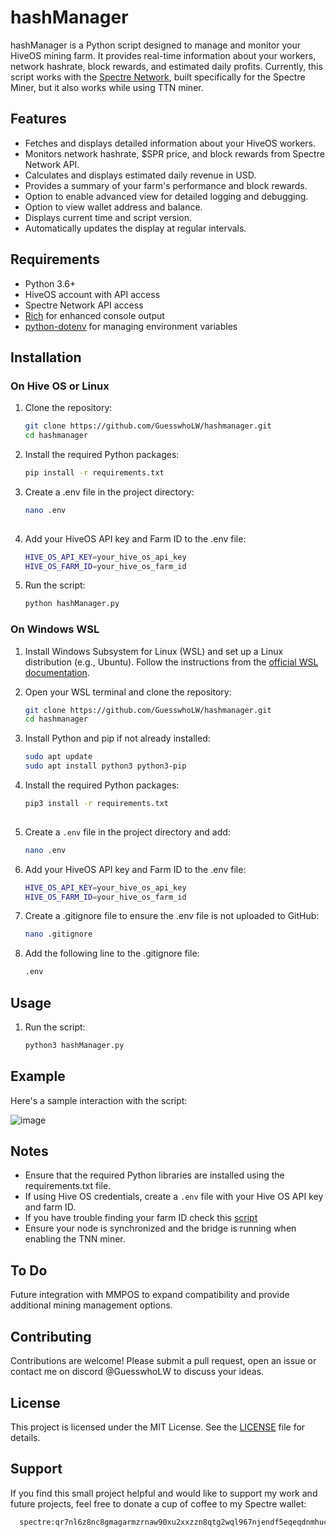 # hashManager

hashManager is a Python script designed to manage and monitor your HiveOS mining farm. It provides real-time information about your workers, network hashrate, block rewards, and estimated daily profits. Currently, this script works with the [Spectre Network](https://github.com/spectre-project), built specifically for the Spectre Miner, but it also works while using TTN miner.

## Features

- Fetches and displays detailed information about your HiveOS workers.
- Monitors network hashrate, $SPR price, and block rewards from Spectre Network API.
- Calculates and displays estimated daily revenue in USD.
- Provides a summary of your farm's performance and block rewards.
- Option to enable advanced view for detailed logging and debugging.
- Option to view wallet address and balance.
- Displays current time and script version.
- Automatically updates the display at regular intervals.

## Requirements

- Python 3.6+
- HiveOS account with API access
- Spectre Network API access
- [Rich](https://github.com/Textualize/rich) for enhanced console output
- [python-dotenv](https://github.com/theskumar/python-dotenv) for managing environment variables

## Installation

### On Hive OS or Linux

1. Clone the repository:
   ```sh
   git clone https://github.com/GuesswhoLW/hashmanager.git
   cd hashmanager
   
2. Install the required Python packages:
   ```sh
   pip install -r requirements.txt

3. Create a .env file in the project directory:
   ```sh
   nano .env
  
4. Add your HiveOS API key and Farm ID to the .env file:
    ```sh
    HIVE_OS_API_KEY=your_hive_os_api_key
    HIVE_OS_FARM_ID=your_hive_os_farm_id    
    
7. Run the script:
   ```sh
   python hashManager.py

### On Windows WSL

1. Install Windows Subsystem for Linux (WSL) and set up a Linux distribution (e.g., Ubuntu). Follow the instructions from the [official WSL documentation](https://docs.microsoft.com/en-us/windows/wsl/install).
   
2. Open your WSL terminal and clone the repository:
   ```sh
   git clone https://github.com/GuesswhoLW/hashmanager.git
   cd hashmanager

3. Install Python and pip if not already installed:
   ```sh
   sudo apt update
   sudo apt install python3 python3-pip

3. Install the required Python packages:
   ```sh
   pip3 install -r requirements.txt
  
4. Create a `.env` file in the project directory and add:
    ```sh
    nano .env  

5. Add your HiveOS API key and Farm ID to the .env file:
   ```sh
   HIVE_OS_API_KEY=your_hive_os_api_key
   HIVE_OS_FARM_ID=your_hive_os_farm_id

6. Create a .gitignore file to ensure the .env file is not uploaded to GitHub:
   ```sh
   nano .gitignore

7. Add the following line to the .gitignore file:
    ```sh
    .env

## Usage

1. Run the script:
   ```sh
   python3 hashManager.py

## Example

  Here's a sample interaction with the script:

  ![image](https://github.com/GuesswhoLW/hashManager/assets/174736759/f055bd53-e36f-4fad-8f42-8fc250d91e9d)

## Notes

  - Ensure that the required Python libraries are installed using the requirements.txt file.
  - If using Hive OS credentials, create a `.env` file with your Hive OS API key and farm ID.
  - If you have trouble finding your farm ID check this [script](https://github.com/GuesswhoLW/showHiveFarmID)
  - Ensure your node is synchronized and the bridge is running when enabling the TNN miner.

## To Do

  Future integration with MMPOS to expand compatibility and provide additional mining management options.
  
## Contributing

  Contributions are welcome! Please submit a pull request, open an issue or contact me on discord @GuesswhoLW to discuss your ideas.

## License

  This project is licensed under the MIT License. See the [LICENSE](LICENSE) file for details.

## Support
  If you find this small project helpful and would like to support my work and future projects, feel free to donate a cup of coffee to my Spectre wallet:
  ```sh
    spectre:qr7nl6z8nc8gmagarmzrnaw90xu2xxzzn8qtg2wql967njendf5eqeqdnmhuc
